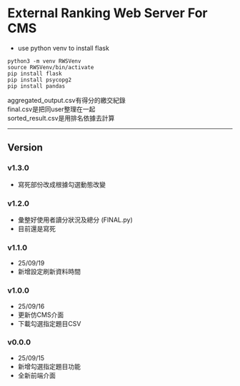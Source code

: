 # External Ranking Web Server For CMS

- use python venv to install flask

```
python3 -m venv RWSVenv
source RWSVenv/bin/activate
pip install flask
pip install psycopg2
pip install pandas

```

aggregated_output.csv有得分的繳交紀錄  
final.csv是把同user整理在一起  
sorted_result.csv是用排名依據去計算  

---

## Version
### v1.3.0
* 寫死部份改成根據勾選動態改變

### v1.2.0
* 彙整好使用者讀分狀況及總分 (FINAL.py)
* 目前還是寫死
### v1.1.0
* 25/09/19
* 新增設定刷新資料時間

### v1.0.0
* 25/09/16
* 更新仿CMS介面
* 下載勾選指定題目CSV

### v0.0.0
* 25/09/15
* 新增勾選指定題目功能
* 全新前端介面
